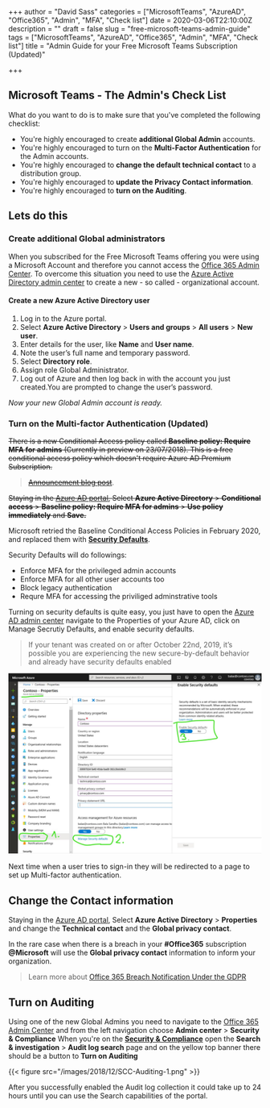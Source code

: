 +++
author = "David Sass"
categories = ["MicrosoftTeams", "AzureAD", "Office365", "Admin", "MFA", "Check list"]
date = 2020-03-06T22:10:00Z
description = ""
draft = false
slug = "free-microsoft-teams-admin-guide"
tags = ["MicrosoftTeams", "AzureAD", "Office365", "Admin", "MFA", "Check list"]
title = "Admin Guide for your Free Microsoft Teams Subscription (Updated)"

+++




## Microsoft Teams - The Admin's Check List
What do you want to do is to make sure that you've completed the following checklist:

* You're highly encouraged to create **additional Global Admin** accounts.
* You're highly encouraged to turn on the **Multi-Factor Authentication** for the Admin accounts.
* You're highly encouraged to **change the default technical contact** to a distribution group.
* You're highly encouraged to **update the Privacy Contact information**.
* You're highly encouraged to **turn on the Auditing**.

## Lets do this

### Create additional Global administrators
When you subscribed for the Free Microsoft Teams offering you were using a Microsoft Account and therefore you cannot access the [Office 365 Admin Center](https://admin.microsoft.com/AdminPortal/Home#/homepage). To overcome this situation you need to use the [Azure Active Directory admin center](https://aad.portal.azure.com/) to create a new - so called - organizational account. 

#### Create a new Azure Active Directory user
1. Log in to the Azure portal.
2. Select **Azure Active Directory** > **Users and groups** > **All users** > **New user**.
3. Enter details for the user, like **Name** and **User name**.  
4. Note the user’s full name and temporary password.
5. Select **Directory role**.
6. Assign role Global Administrator.
7. Log out of Azure and then log back in with the account you just created.You are prompted to change the user’s password.

*Now your new Global Admin account is ready.*

### Turn on the Multi-factor Authentication (Updated)
~~There is a new Conditional Access policy called **Baseline policy: Require MFA for admins** (Currently in preview on 23/07/2018). This is a free conditional access policy which doesn't require Azure AD Premium Subscription.~~

> [~~Announcement blog post~~](https://cloudblogs.microsoft.com/enterprisemobility/2018/06/22/baseline-security-policy-for-azure-ad-admin-accounts-in-public-preview/).
  
~~Staying in the [Azure AD portal](https://aad.portal.azure.com/), Select **Azure Active Directory** > **Conditional access** > **Baseline policy: Require MFA for admins** > **Use policy immediately** and **Save.**~~

Microsoft retried the Baseline Conditional Access Policies in February 2020, and replaced them with [**Security Defaults**](https://techcommunity.microsoft.com/t5/azure-active-directory-identity/introducing-security-defaults/ba-p/1061414).

Security Defaults will do followings:

* Enforce MFA for the privileged admin accounts
* Enforce MFA for all other user accounts too
* Block legacy authentication
* Requre MFA for accessing the priviliged adminstrative tools

Turning on security defaults is quite easy, you just have to open the [Azure AD admin center](https://aad.portal.microsoft.com) navigate to the Properties of your Azure AD, click on Manage Secrutiy Defaults, and enable security defaults.

> If your tenant was created on or after October 22nd, 2019, it’s possible you are experiencing the new secure-by-default behavior and already have security defaults enabled

![Annotation-2020-03-08-084432](/content/images/2020/03/Annotation-2020-03-08-084432.jpg)

Next time when a user tries to sign-in they will be redirected to a page to set up  Multi-factor authentication.

## Change the Contact information
Staying in the [Azure AD portal](https://aad.portal.azure.com/), Select **Azure Active Directory** > **Properties** and change the **Technical contact** and the **Global privacy contact**.

In the rare case when there is a breach in your **#Office365** subscription **@Microsoft** will use the **Global privacy contact** information to inform your organization. 
> Learn more about [Office 365 Breach Notification Under the GDPR](https://docs.microsoft.com/en-us/microsoft-365/compliance/gdpr-breach-office365)

## Turn on Auditing

Using one of the new Global Admins you need to navigate to the [Office 365 Admin Center](https://admin.microsoft.com/AdminPortal/Home#/homepage) and from the left navigation choose  **Admin center** > **Security & Compliance**
When you're on the [**Security & Compliance**](https://protection.office.com/?rfr=AdminCenter#/homepage) open the **Search & investigation** > **Audit log search** page and on the yellow top banner there should be a button to **Turn on Auditing**

{{< figure src="/images/2018/12/SCC-Auditing-1.png" >}}

After you successfully enabled the Audit log collection it could take up to 24 hours until you can use the Search capabilities of the portal.



